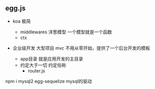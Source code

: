 
## egg.js 

- koa 极简
  - middlewares 洋葱模型  一个模型就是一个函数
  - ctx

- 企业级开发  大型项目
  mvc
  不用从零开始，提供了一个后台开发的模板
  - app目录 就是应用开发的主目录
  - 约定大于一切 约定俗称
    - router.js



npm i mysql2 egg-sequelize
  mysql的驱动  